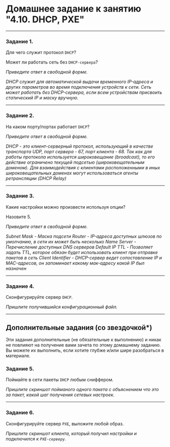 # Домашнее задание к занятию "4.10. DHCP, PXE"

---

### Задание 1. 

Для чего служит протокол `DHCP`? 

Может ли работать сеть без `DHCP-сервера`?

*Приведите ответ в свободной форме.*


*DHCP служит для автоматической выдачи временного IP-адреса и других параметров во время подключения устройств к сети. Сеть может работать без DHCP-сервера, если всем устройствам присвоить статический IP  и маску вручную.*

---

### Задание 2. 

На каком порту/портах работает `DHCP`? 

*Приведите ответ в свободной форме.*

*DHCP - это клиент-серверный протокол, использующий в качестве транспорта UDP, порт сервера - 67, порт клиента - 68. Так как для работы протокола используется широковещание (broadcast), то его действие ограничено текущей подсетью (широковещательным доменом). Для взаимодействия с клиентами расположенными в иных широковещательных доменах могут использоваться агенты ретрансляции (DHCP Relay)*

---

### Задание 3. 

Какие настройки можно произвести используя опции? 

Назовите 5.

*Приведите ответ в свободной форме.*

*Subnet Mask - Маска подсети
Router - IP-адреса доступных шлюзов по умолчанию, в сети их может быть несколько
Name Server - Перечисление доступных DNS серверов
Default IP TTL  - Позволяет задать TTL, которое обязан будет использовать клиент при отправке пакетов в сеть
Client Identifier - DHCP-сервер ведет сопоставление IP и MAC-адресов, он запоминает какому мак-адресу какой IP был назначен*


---

### Задание 4. 

Сконфигурируйте сервер `DHCP`.

*Пришлите получившийся конфигурационный файл.*

---

## Дополнительные задания (со звездочкой*)
Эти задания дополнительные (не обязательные к выполнению) и никак не повлияют на получение вами зачета по этому домашнему заданию. Вы можете их выполнить, если хотите глубже и/или шире разобраться в материале.



### Задание 5. 

Поймайте в сети пакеты `DHCP` любым сниффером. 

*Пришлите скриншот пойманого одного пакета с объяснением что это за пакет, какой шаг получения сетевых настроек.*

---

### Задание 6. 

Сконфигурируйте сервер `PXE`, выложите любой образ. 

*Пришлите скриншот клиента, который получил настройки и подключился к `PXE-серверу`.*
